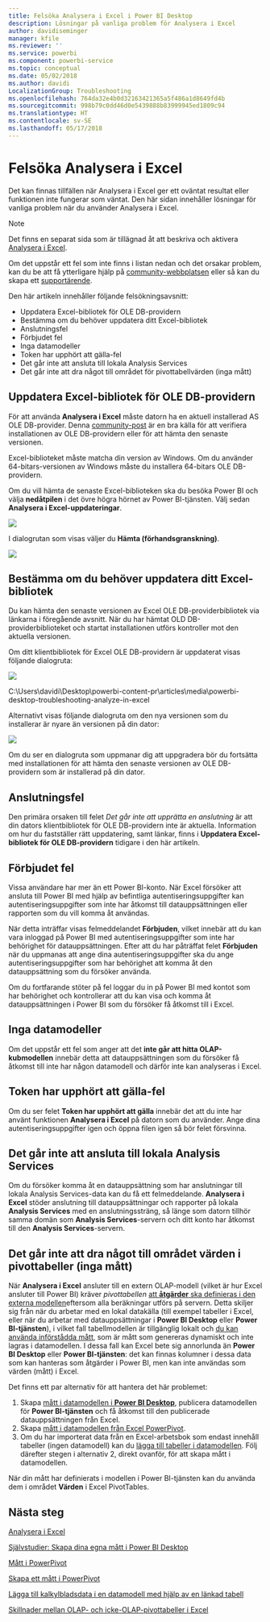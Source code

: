 ```yaml
---
title: Felsöka Analysera i Excel i Power BI Desktop
description: Lösningar på vanliga problem för Analysera i Excel
author: davidiseminger
manager: kfile
ms.reviewer: ''
ms.service: powerbi
ms.component: powerbi-service
ms.topic: conceptual
ms.date: 05/02/2018
ms.author: davidi
LocalizationGroup: Troubleshooting
ms.openlocfilehash: 764da32e4b0d32163421365a5f486a1d8649fd4b
ms.sourcegitcommit: 998b79c0dd46d0e5439888b83999945ed1809c94
ms.translationtype: HT
ms.contentlocale: sv-SE
ms.lasthandoff: 05/17/2018
---
```

# <a name="troubleshooting-analyze-in-excel"></a>Felsöka Analysera i Excel
Det kan finnas tillfällen när Analysera i Excel ger ett oväntat resultat eller funktionen inte fungerar som väntat. Den här sidan innehåller lösningar för vanliga problem när du använder Analysera i Excel.

> [!NOTE]
> Det finns en separat sida som är tillägnad åt att beskriva och aktivera [Analysera i Excel](service-analyze-in-excel.md).
> 
> Om det uppstår ett fel som inte finns i listan nedan och det orsakar problem, kan du be att få ytterligare hjälp på [community-webbplatsen](http://community.powerbi.com/) eller så kan du skapa ett [supportärende](https://powerbi.microsoft.com/support/).
> 
> 

Den här artikeln innehåller följande felsökningsavsnitt:

* Uppdatera Excel-bibliotek för OLE DB-providern
* Bestämma om du behöver uppdatera ditt Excel-bibliotek
* Anslutningsfel
* Förbjudet fel
* Inga datamodeller
* Token har upphört att gälla-fel
* Det går inte att ansluta till lokala Analysis Services
* Det går inte att dra något till området för pivottabellvärden (inga mått)

## <a name="update-excel-libraries-for-the-ole-db-provider"></a>Uppdatera Excel-bibliotek för OLE DB-providern
För att använda **Analysera i Excel** måste datorn ha en aktuell installerad AS OLE DB-provider. Denna [community-post](http://community.powerbi.com/t5/Service/Analyze-in-Excel-Initialization-of-the-data-source-failed/m-p/30837#M8081) är en bra källa för att verifiera installationen av OLE DB-providern eller för att hämta den senaste versionen.

Excel-biblioteket måste matcha din version av Windows. Om du använder 64-bitars-versionen av Windows måste du installera 64-bitars OLE DB-providern.

Om du vill hämta de senaste Excel-biblioteken ska du besöka Power BI och välja **nedåtpilen** i det övre högra hörnet av Power BI-tjänsten. Välj sedan **Analysera i Excel-uppdateringar**.

![](media/desktop-troubleshooting-analyze-in-excel/tshoot-analyze-excel_1.png)

I dialogrutan som visas väljer du **Hämta (förhandsgranskning)**.

![](media/desktop-troubleshooting-analyze-in-excel/tshoot-analyze-excel_2.png)

## <a name="determining-whether-you-need-to-update-your-excel-libraries"></a>Bestämma om du behöver uppdatera ditt Excel-bibliotek
Du kan hämta den senaste versionen av Excel OLE DB-providerbibliotek via länkarna i föregående avsnitt. När du har hämtat OLD DB-providerbiblioteket och startat installationen utförs kontroller mot den aktuella versionen.

Om ditt klientbibliotek för Excel OLE DB-providern är uppdaterat visas följande dialogruta:

![](media/desktop-troubleshooting-analyze-in-excel/troubleshoot-analyze-excel_3.png)

C:\Users\davidi\Desktop\powerbi-content-pr\articles\media\powerbi-desktop-troubleshooting-analyze-in-excel

Alternativt visas följande dialogruta om den nya versionen som du installerar är nyare än versionen på din dator:

![](media/desktop-troubleshooting-analyze-in-excel/troubleshoot-analyze-excel_2.png)

Om du ser en dialogruta som uppmanar dig att uppgradera bör du fortsätta med installationen för att hämta den senaste versionen av OLE DB-providern som är installerad på din dator.

## <a name="connection-cannot-be-made-error"></a>Anslutningsfel
Den primära orsaken till felet *Det går inte att upprätta en anslutning* är att din dators klientbibliotek för OLE DB-providern inte är aktuella. Information om hur du fastställer rätt uppdatering, samt länkar, finns i **Uppdatera Excel-bibliotek för OLE DB-providern** tidigare i den här artikeln.

## <a name="forbidden-error"></a>Förbjudet fel
Vissa användare har mer än ett Power BI-konto. När Excel försöker att ansluta till Power BI med hjälp av befintliga autentiseringsuppgifter kan autentiseringsuppgifter som inte har åtkomst till datauppsättningen eller rapporten som du vill komma åt användas.

När detta inträffar visas felmeddelandet **Förbjuden**, vilket innebär att du kan vara inloggad på Power BI med autentiseringsuppgifter som inte har behörighet för datauppsättningen. Efter att du har påträffat felet **Förbjuden** när du uppmanas att ange dina autentiseringsuppgifter ska du ange autentiseringsuppgifter som har behörighet att komma åt den datauppsättning som du försöker använda.

Om du fortfarande stöter på fel loggar du in på Power BI med kontot som har behörighet och kontrollerar att du kan visa och komma åt datauppsättningen i Power BI som du försöker få åtkomst till i Excel.

## <a name="no-data-models"></a>Inga datamodeller
Om det uppstår ett fel som anger att det **inte går att hitta OLAP-kubmodellen** innebär detta att datauppsättningen som du försöker få åtkomst till inte har någon datamodell och därför inte kan analyseras i Excel.

## <a name="token-expired-error"></a>Token har upphört att gälla-fel
Om du ser felet **Token har upphört att gälla** innebär det att du inte har använt funktionen **Analysera i Excel** på datorn som du använder. Ange dina autentiseringsuppgifter igen och öppna filen igen så bör felet försvinna.

## <a name="unable-to-access-on-premises-analysis-services"></a>Det går inte att ansluta till lokala Analysis Services
Om du försöker komma åt en datauppsättning som har anslutningar till lokala Analysis Services-data kan du få ett felmeddelande. **Analysera i Excel** stöder anslutning till datauppsättningar och rapporter på lokala **Analysis Services** med en anslutningssträng, så länge som datorn tillhör samma domän som **Analysis Services**-servern och ditt konto har åtkomst till den **Analysis Services**-servern.

## <a name="cant-drag-anything-to-the-pivottable-values-area-no-measures"></a>Det går inte att dra något till området värden i pivottabeller (inga mått)
När **Analysera i Excel** ansluter till en extern OLAP-modell (vilket är hur Excel ansluter till Power BI) kräver *pivottabellen* [att **åtgärder** ska definieras i den externa modellen](https://support.microsoft.com/kb/234700)eftersom alla beräkningar utförs på servern. Detta skiljer sig från när du arbetar med en lokal datakälla (till exempel tabeller i Excel, eller när du arbetar med datauppsättningar i **Power BI Desktop** eller **Power BI-tjänsten**), i vilket fall tabellmodellen är tillgänglig lokalt och [du kan använda införstådda mått](https://msdn.microsoft.com/library/gg399077.aspx), som är mått som genereras dynamiskt och inte lagras i datamodellen. I dessa fall kan Excel bete sig annorlunda än **Power BI Desktop** eller **Power BI-tjänsten**: det kan finnas kolumner i dessa data som kan hanteras som åtgärder i Power BI, men kan inte användas som värden (mått) i Excel.

Det finns ett par alternativ för att hantera det här problemet:

1. Skapa [mått i datamodellen i **Power BI Desktop**](desktop-tutorial-create-measures.md), publicera datamodellen för **Power BI-tjänsten** och få åtkomst till den publicerade datauppsättningen från Excel.
2. Skapa [mått i datamodellen från Excel PowerPivot](https://support.office.com/article/Create-a-Measure-in-Power-Pivot-d3cc1495-b4e5-48e7-ba98-163022a71198).
3. Om du har importerat data från en Excel-arbetsbok som endast innehåll tabeller (ingen datamodell) kan du [lägga till tabeller i datamodellen](https://support.office.com/article/Add-worksheet-data-to-a-Data-Model-using-a-linked-table-d3665fc3-99b0-479d-ba09-a37640f5be42). Följ därefter stegen i alternativ 2, direkt ovanför, för att skapa mått i datamodellen.

När din mått har definierats i modellen i Power BI-tjänsten kan du använda dem i området **Värden** i Excel PivotTables.

## <a name="next-steps"></a>Nästa steg
[Analysera i Excel](service-analyze-in-excel.md)

[Självstudier: Skapa dina egna mått i Power BI Desktop](desktop-tutorial-create-measures.md)

[Mått i PowerPivot](https://msdn.microsoft.com/library/gg399077.aspx)

[Skapa ett mått i PowerPivot](https://support.office.com/article/Create-a-Measure-in-Power-Pivot-d3cc1495-b4e5-48e7-ba98-163022a71198)

[Lägga till kalkylbladsdata i en datamodell med hjälp av en länkad tabell](https://support.office.com/article/Add-worksheet-data-to-a-Data-Model-using-a-linked-table-d3665fc3-99b0-479d-ba09-a37640f5be42)

[Skillnader mellan OLAP- och icke-OLAP-pivottabeller i Excel](https://support.microsoft.com/kb/234700)

